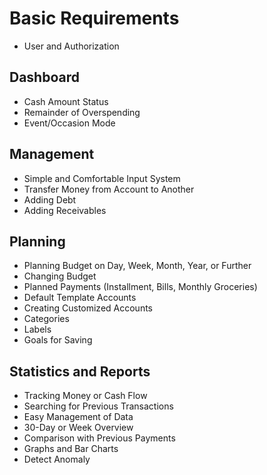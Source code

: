 # Basic Requirements
- User and Authorization

## Dashboard
- Cash Amount Status
- Remainder of Overspending
- Event/Occasion Mode

## Management
- Simple and Comfortable Input System
- Transfer Money from Account to Another
- Adding Debt
- Adding Receivables

## Planning
- Planning Budget on Day, Week, Month, Year, or Further
- Changing Budget
- Planned Payments (Installment, Bills, Monthly Groceries)
- Default Template Accounts
- Creating Customized Accounts
- Categories
- Labels
- Goals for Saving

## Statistics and Reports
- Tracking Money or Cash Flow
- Searching for Previous Transactions
- Easy Management of Data
- 30-Day or Week Overview
- Comparison with Previous Payments
- Graphs and Bar Charts
- Detect Anomaly
